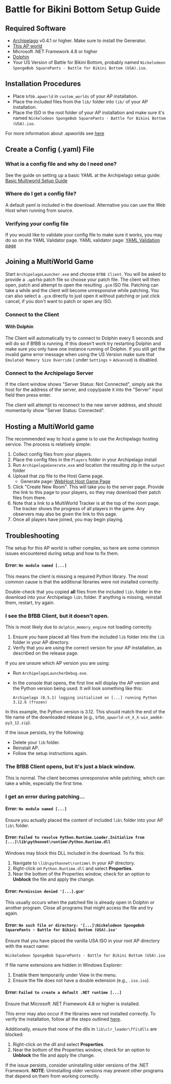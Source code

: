 # Battle for Bikini Bottom Setup Guide

## Required Software

- [Archipelago](https://github.com/ArchipelagoMW/Archipelago/releases) v0.4.1 or higher. Make sure to install the
  Generator.
- [This AP world](https://github.com/Cyb3RGER/bfbb_ap_world/releases)
- Microsoft .NET Framework 4.8 or higher
- [Dolphin](https://dolphin-emu.org/download/)
- Your US Version of Battle for Bikini Bottom, probably
  named ``Nickelodeon SpongeBob SquarePants - Battle for Bikini Bottom (USA).iso``.

## Installation Procedures

- Place ``bfbb.apworld`` in ``custom_worlds`` of your AP installation.
- Place the included files from the ``lib/`` folder into ``lib/`` of your AP installation.
- Place the ISO in the root folder of your AP installation and make sure it's
  named ``Nickelodeon SpongeBob SquarePants - Battle for Bikini Bottom (USA).iso``.

For more information about .apworlds
see [here](https://github.com/ArchipelagoMW/Archipelago/blob/main/docs/apworld%20specification.md)

## Create a Config (.yaml) File

### What is a config file and why do I need one?

See the guide on setting up a basic YAML at the Archipelago setup
guide: [Basic Multiworld Setup Guide](https://archipelago.gg/tutorial/Archipelago/setup/en)

### Where do I get a config file?

A default yaml is included in the download. Alternative you can use the Web Host when running from source.

### Verifying your config file

If you would like to validate your config file to make sure it works, you may do so on the YAML Validator page. YAML
validator page: [YAML Validation page](https://archipelago.gg/mysterycheck)

## Joining a MultiWorld Game

Start ``ArchipelagoLauncher.exe`` and choose ``BfBB Client``. You will be asked to provide a ``.apbfbb`` patch file so
choose your patch file. The client will then open, patch and attempt to open the resulting ``.gcm`` ISO file. Patching
can take a while and the client will become unresponsive while patching. You can also select a ``.gcm`` directly to just
open it without patching or just click cancel, if you don't want to patch or open any ISO.

### Connect to the Client

#### With Dolphin

The Client will automatically try to connect to Dolphin every 5 seconds and will do so if BfBB is running. If this
doesn't work try restarting Dolphin and make sure you only have one instance running of Dolphin. If you still get the
invalid game error message when using the US Version make sure that ``Emulated Memory Size Override`` (
under ``Settings`` > ``Advanced``) is disabled.

### Connect to the Archipelago Server

If the client window shows "Server Status: Not Connected", simply ask the host for the address of the server, and
copy/paste it into the "Server" input field then press enter.

The client will attempt to reconnect to the new server address, and should momentarily show "Server Status: Connected".

## Hosting a MultiWorld game

The recommended way to host a game is to use the Archipelago hosting service. The process is relatively simple:

1. Collect config files from your players.
2. Place the config files in the ``Players`` folder in your Archipelago install
3. Run ``ArchipelagoGenerate.exe`` and location the resulting zip in the ``output`` folder
4. Upload that zip file to the Host Game page.
    - Generate page: [WebHost Host Game Page](https://archipelago.gg/uploads)
5. Click "Create New Room". This will take you to the server page. Provide the link to this page to your players, so
   they may download their patch files from there.
6. Note that a link to a MultiWorld Tracker is at the top of the room page. The tracker shows the progress of all
   players in the game. Any observers may also be given the link to this page.
7. Once all players have joined, you may begin playing.

## Troubleshooting

The setup for this AP world is rather complex, so here are some common issues encountered during setup and how to fix
them.

#### Error: `No module named [...]`

This means the client is missing a required Python library. The most common cause is that the additional libraries were not installed correctly.  

Double-check that you copied **all** files from the included `lib\` folder in the download into your Archipelago `lib\` folder. If anything is missing, reinstall them, restart, try again.

### I see the BfBB Client, but it doesn't open.

This is most likely due to `dolphin_memory_engine` not loading correctly.

1. Ensure you have placed all files from the included `lib` folder into the `lib` folder in your AP directory.
2. Verify that you are using the correct version for your AP installation, as described on the release page.

If you are unsure which AP version you are using:

- Run `ArchipelagoLauncherDebug.exe`.
- In the console that opens, the first line will display the AP version and the Python version being used. It will look
  something like this:

    ```plaintext
    Archipelago (0.5.1) logging initialized on [...] running Python 3.12.6 (frozen)
    ```

In this example, the Python version is 3.12. This should match the end of the file name of the downloaded release (e.g.,
`bfbb_apworld-vX_X_X-win_amd64-py3_12.zip`).

If the issue persists, try the following:

- Delete your `lib` folder.
- Reinstall AP.
- Follow the setup instructions again.

### The BfBB Client opens, but it's just a black window.

This is normal. The client becomes unresponsive while patching, which can take a while, especially the first time.

### I get an error during patching...

#### Error: `No module named [...]`

Ensure you actually placed the content of included `lib\` folder into your AP `lib\` folder.

#### Error: `Failed to resolve Python.Runtime.Loader.Initialize from [...]\lib\pythonnet\runtime\Python.Runtime.dll`

Windows may block this DLL included in the download. To fix this:

1. Navigate to `\lib\pythonnet\runtime\` in your AP directory.
2. Right-click on `Python.Runtime.dll` and select **Properties**.
3. Near the bottom of the Properties window, check for an option to **Unblock** the file and apply the change.

#### Error: `Permission denied '[...].gcm'`

This usually occurs when the patched file is already open in Dolphin or another program. Close all programs that might access the file and try again.

#### Error: `No such file or directory: '[...]\Nickelodeon SpongeBob SquarePants - Battle for Bikini Bottom (USA).iso'`

Ensure that you have placed the vanilla USA ISO in your root AP directory with the exact name:

```plaintext
Nickelodeon SpongeBob SquarePants - Battle for Bikini Bottom (USA).iso
```

If file name extensions are hidden in Windows Explorer:

1. Enable them temporarily under View in the menu.
2. Ensure the file does not have a double extension (e.g., ``.iso.iso``).

#### Error: `Failed to create a default .NET runtime [...]`

Ensure that Microsoft .NET Framework 4.8 or higher is installed.

This error may also occur if the libraries were not installed correctly. To verify the installation, follow all the steps outlined [here](#i-see-the-bfbb-client-but-it-doesnt-open).

Additionally, ensure that none of the dlls in ``lib\clr_loader\ffi\dlls`` are blocked:

1. Right-click on the dll and select **Properties**.
2. Near the bottom of the Properties window, check for an option to **Unblock** the file and apply the change.

If the issue persists, consider uninstalling older versions of the .NET Framework. **NOTE**: Uninstalling older versions may prevent other programs that depend on them from working correctly.
